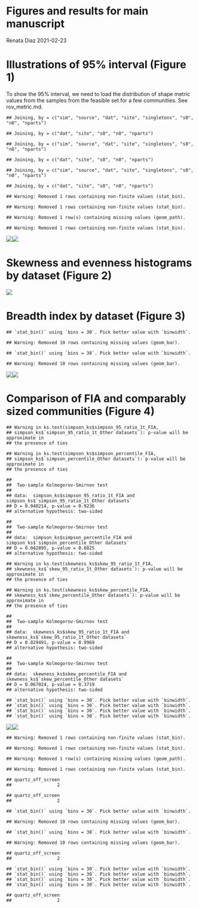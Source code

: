 Figures and results for main manuscript
================
Renata Diaz
2021-02-23

# Illustrations of 95% interval (Figure 1)

To show the 95% interval, we need to load the distribution of shape
metric values from the samples from the feasible set for a few
communities. See rov\_metric.md.

    ## Joining, by = c("sim", "source", "dat", "site", "singletons", "s0", "n0", "nparts")

    ## Joining, by = c("dat", "site", "s0", "n0", "nparts")

    ## Joining, by = c("sim", "source", "dat", "site", "singletons", "s0", "n0", "nparts")

    ## Joining, by = c("dat", "site", "s0", "n0", "nparts")

    ## Joining, by = c("sim", "source", "dat", "site", "singletons", "s0", "n0", "nparts")

    ## Joining, by = c("dat", "site", "s0", "n0", "nparts")

    ## Warning: Removed 1 rows containing non-finite values (stat_bin).
    
    ## Warning: Removed 1 rows containing non-finite values (stat_bin).

    ## Warning: Removed 1 row(s) containing missing values (geom_path).

    ## Warning: Removed 1 rows containing non-finite values (stat_bin).

![](manuscript_main_files/figure-gfm/unnamed-chunk-1-1.png)<!-- -->![](manuscript_main_files/figure-gfm/unnamed-chunk-1-2.png)<!-- -->

# Skewness and evenness histograms by dataset (Figure 2)

![](manuscript_main_files/figure-gfm/first%20hists-1.png)<!-- -->

# Breadth index by dataset (Figure 3)

    ## `stat_bin()` using `bins = 30`. Pick better value with `binwidth`.

    ## Warning: Removed 10 rows containing missing values (geom_bar).

    ## `stat_bin()` using `bins = 30`. Pick better value with `binwidth`.

    ## Warning: Removed 10 rows containing missing values (geom_bar).

![](manuscript_main_files/figure-gfm/unnamed-chunk-2-1.png)<!-- -->![](manuscript_main_files/figure-gfm/unnamed-chunk-2-2.png)<!-- -->

# Comparison of FIA and comparably sized communities (Figure 4)

    ## Warning in ks.test(simpson_ks$simpson_95_ratio_1t_FIA,
    ## simpson_ks$`simpson_95_ratio_1t_Other datasets`): p-value will be approximate in
    ## the presence of ties

    ## Warning in ks.test(simpson_ks$simpson_percentile_FIA,
    ## simpson_ks$`simpson_percentile_Other datasets`): p-value will be approximate in
    ## the presence of ties

    ## 
    ##  Two-sample Kolmogorov-Smirnov test
    ## 
    ## data:  simpson_ks$simpson_95_ratio_1t_FIA and simpson_ks$`simpson_95_ratio_1t_Other datasets`
    ## D = 0.040214, p-value = 0.9236
    ## alternative hypothesis: two-sided

    ## 
    ##  Two-sample Kolmogorov-Smirnov test
    ## 
    ## data:  simpson_ks$simpson_percentile_FIA and simpson_ks$`simpson_percentile_Other datasets`
    ## D = 0.042895, p-value = 0.8825
    ## alternative hypothesis: two-sided

    ## Warning in ks.test(skewness_ks$skew_95_ratio_1t_FIA,
    ## skewness_ks$`skew_95_ratio_1t_Other datasets`): p-value will be approximate in
    ## the presence of ties

    ## Warning in ks.test(skewness_ks$skew_percentile_FIA,
    ## skewness_ks$`skew_percentile_Other datasets`): p-value will be approximate in
    ## the presence of ties

    ## 
    ##  Two-sample Kolmogorov-Smirnov test
    ## 
    ## data:  skewness_ks$skew_95_ratio_1t_FIA and skewness_ks$`skew_95_ratio_1t_Other datasets`
    ## D = 0.029491, p-value = 0.9969
    ## alternative hypothesis: two-sided

    ## 
    ##  Two-sample Kolmogorov-Smirnov test
    ## 
    ## data:  skewness_ks$skew_percentile_FIA and skewness_ks$`skew_percentile_Other datasets`
    ## D = 0.067024, p-value = 0.3719
    ## alternative hypothesis: two-sided

    ## `stat_bin()` using `bins = 30`. Pick better value with `binwidth`.
    ## `stat_bin()` using `bins = 30`. Pick better value with `binwidth`.
    ## `stat_bin()` using `bins = 30`. Pick better value with `binwidth`.
    ## `stat_bin()` using `bins = 30`. Pick better value with `binwidth`.

![](manuscript_main_files/figure-gfm/unnamed-chunk-3-1.png)<!-- -->![](manuscript_main_files/figure-gfm/unnamed-chunk-3-2.png)<!-- -->

    ## Warning: Removed 1 rows containing non-finite values (stat_bin).
    
    ## Warning: Removed 1 rows containing non-finite values (stat_bin).

    ## Warning: Removed 1 row(s) containing missing values (geom_path).

    ## Warning: Removed 1 rows containing non-finite values (stat_bin).

    ## quartz_off_screen 
    ##                 2

    ## quartz_off_screen 
    ##                 2

    ## `stat_bin()` using `bins = 30`. Pick better value with `binwidth`.

    ## Warning: Removed 10 rows containing missing values (geom_bar).

    ## `stat_bin()` using `bins = 30`. Pick better value with `binwidth`.

    ## Warning: Removed 10 rows containing missing values (geom_bar).

    ## quartz_off_screen 
    ##                 2

    ## `stat_bin()` using `bins = 30`. Pick better value with `binwidth`.
    ## `stat_bin()` using `bins = 30`. Pick better value with `binwidth`.
    ## `stat_bin()` using `bins = 30`. Pick better value with `binwidth`.
    ## `stat_bin()` using `bins = 30`. Pick better value with `binwidth`.

    ## quartz_off_screen 
    ##                 2
